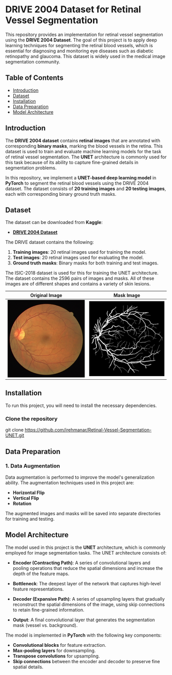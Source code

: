 # DRIVE 2004 Dataset for Retinal Vessel Segmentation

This repository provides an implementation for retinal vessel segmentation using the **DRIVE 2004 Dataset**. The goal of this project is to apply deep learning techniques for segmenting the retinal blood vessels, which is essential for diagnosing and monitoring eye diseases such as diabetic retinopathy and glaucoma. This dataset is widely used in the medical image segmentation community.

## Table of Contents

- [Introduction](#introduction)
- [Dataset](#dataset)
- [Installation](#installation)
- [Data Preparation](#data-preparation)
- [Model Architecture](#model-architecture)


## Introduction

The **DRIVE 2004 dataset** contains **retinal images** that are annotated with corresponding **binary masks**, marking the blood vessels in the retina. This dataset is used to train and evaluate machine learning models for the task of retinal vessel segmentation. The **UNET** architecture is commonly used for this task because of its ability to capture fine-grained details in segmentation problems.

In this repository, we implement a **UNET-based deep learning model** in **PyTorch** to segment the retinal blood vessels using the DRIVE 2004 dataset. The dataset consists of **20 training images** and **20 testing images**, each with corresponding binary ground truth masks.

## Dataset

The dataset can be downloaded from **Kaggle**:

- **[DRIVE 2004 Dataset](https://www.kaggle.com/datasets/zionfuo/drive2004)**

The DRIVE dataset contains the following:

1. **Training images**: 20 retinal images used for training the model.
2. **Test images**: 20 retinal images used for evaluating the model.
3. **Ground truth masks**: Binary masks for both training and test images.

The ISIC-2018 dataset is used for this for training the UNET architecture. The dataset contains the 2596 pairs of images and masks. All of these images are of different shapes and contains a variety of skin lesions.


Original Image             |  Mask Image
:-------------------------:|:-------------------------:
![](img/image.png)  |  ![](img/mask.png)

## Installation

To run this project, you will need to install the necessary dependencies.

### Clone the repository

git clone https://github.com/irehmanar/Retinal-Vessel-Segmentation-UNET.git


## Data Preparation

### 1. Data Augmentation
Data augmentation is performed to improve the model's generalization ability. The augmentation techniques used in this project are:

- **Horizontal Flip**
- **Vertical Flip**
- **Rotation**

The augmented images and masks will be saved into separate directories for training and testing.

## Model Architecture

The model used in this project is the **UNET** architecture, which is commonly employed for image segmentation tasks. The UNET architecture consists of:

- **Encoder (Contracting Path)**: A series of convolutional layers and pooling operations that reduce the spatial dimensions and increase the depth of the feature maps.
  
- **Bottleneck**: The deepest layer of the network that captures high-level feature representations.
  
- **Decoder (Expansive Path)**: A series of upsampling layers that gradually reconstruct the spatial dimensions of the image, using skip connections to retain fine-grained information.
  
- **Output**: A final convolutional layer that generates the segmentation mask (vessel vs. background).

The model is implemented in **PyTorch** with the following key components:

- **Convolutional blocks** for feature extraction.
- **Max-pooling layers** for downsampling.
- **Transpose convolutions** for upsampling.
- **Skip connections** between the encoder and decoder to preserve fine spatial details.

